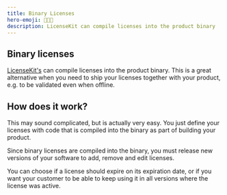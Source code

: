 ```yaml
---
title: Binary Licenses
hero-emoji: 🧑🏽‍💻
description: LicenseKit can compile licenses into the product binary
---
```


## Binary licenses

[LicenseKit's](/licensekit) can compile licenses into the product binary. This is a great alternative when you need to ship your licenses together with your product, e.g. to be validated even when offline.


## How does it work?

This may sound complicated, but is actually very easy. You just define your licenses with code that is compiled into the binary as part of building your product.

Since binary licenses are compiled into the binary, you must release new versions of your software to add, remove and edit licenses.

You can choose if a license should expire on its expiration date, or if you want your customer to be able to keep using it in all versions where the license was active.